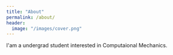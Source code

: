```yaml
---
title: "About"
permalink: /about/
header:
  image: "/images/cover.png"
---
```


I'am a undergrad student interested in Computaional Mechanics.
